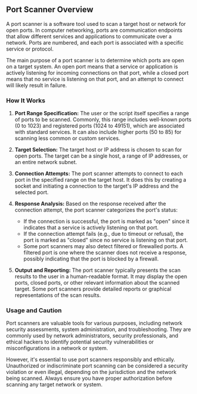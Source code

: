## Port Scanner Overview

A port scanner is a software tool used to scan a target host or network for open ports. In computer networking, ports are communication endpoints that allow different services and applications to communicate over a network. Ports are numbered, and each port is associated with a specific service or protocol.

The main purpose of a port scanner is to determine which ports are open on a target system. An open port means that a service or application is actively listening for incoming connections on that port, while a closed port means that no service is listening on that port, and an attempt to connect will likely result in failure.

### How It Works

1. **Port Range Specification:**
   The user or the script itself specifies a range of ports to be scanned. Commonly, this range includes well-known ports (0 to 1023) and registered ports (1024 to 49151), which are associated with standard services. It can also include higher ports (50 to 85) for scanning less common or custom services.

2. **Target Selection:**
   The target host or IP address is chosen to scan for open ports. The target can be a single host, a range of IP addresses, or an entire network subnet.

3. **Connection Attempts:**
   The port scanner attempts to connect to each port in the specified range on the target host. It does this by creating a socket and initiating a connection to the target's IP address and the selected port.

4. **Response Analysis:**
   Based on the response received after the connection attempt, the port scanner categorizes the port's status:
   - If the connection is successful, the port is marked as "open" since it indicates that a service is actively listening on that port.
   - If the connection attempt fails (e.g., due to timeout or refusal), the port is marked as "closed" since no service is listening on that port.
   - Some port scanners may also detect filtered or firewalled ports. A filtered port is one where the scanner does not receive a response, possibly indicating that the port is blocked by a firewall.

5. **Output and Reporting:**
   The port scanner typically presents the scan results to the user in a human-readable format. It may display the open ports, closed ports, or other relevant information about the scanned target. Some port scanners provide detailed reports or graphical representations of the scan results.

### Usage and Caution

Port scanners are valuable tools for various purposes, including network security assessments, system administration, and troubleshooting. They are commonly used by network administrators, security professionals, and ethical hackers to identify potential security vulnerabilities or misconfigurations in a network or system.

However, it's essential to use port scanners responsibly and ethically. Unauthorized or indiscriminate port scanning can be considered a security violation or even illegal, depending on the jurisdiction and the network being scanned. Always ensure you have proper authorization before scanning any target network or system.
